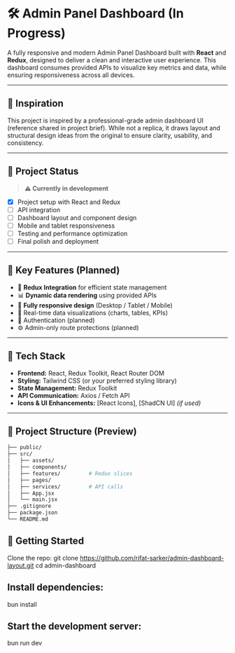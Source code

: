 # 🛠️ Admin Panel Dashboard (In Progress)

A fully responsive and modern Admin Panel Dashboard built with **React** and **Redux**, designed to deliver a clean and interactive user experience. This dashboard consumes provided APIs to visualize key metrics and data, while ensuring responsiveness across all devices.

---

## 🎯 Inspiration

This project is inspired by a professional-grade admin dashboard UI (reference shared in project brief). While not a replica, it draws layout and structural design ideas from the original to ensure clarity, usability, and consistency.

---

## 🚧 Project Status

> **⚠️ Currently in development**

- [x] Project setup with React and Redux
- [ ] API integration
- [ ] Dashboard layout and component design
- [ ] Mobile and tablet responsiveness
- [ ] Testing and performance optimization
- [ ] Final polish and deployment

---

## 🔑 Key Features (Planned)

- 🔄 **Redux Integration** for efficient state management
- 📊 **Dynamic data rendering** using provided APIs
- 📱 **Fully responsive design** (Desktop / Tablet / Mobile)
- 🧮 Real-time data visualizations (charts, tables, KPIs)
- 🔐 Authentication (planned)
- ⚙️ Admin-only route protections (planned)

---

## 🧰 Tech Stack

- **Frontend:** React, Redux Toolkit, React Router DOM
- **Styling:** Tailwind CSS (or your preferred styling library)
- **State Management:** Redux Toolkit
- **API Communication:** Axios / Fetch API
- **Icons & UI Enhancements:** [React Icons], [ShadCN UI] _(if used)_

---

## 📂 Project Structure (Preview)

```bash
├── public/
├── src/
│   ├── assets/
│   ├── components/
│   ├── features/         # Redux slices
│   ├── pages/
│   ├── services/         # API calls
│   ├── App.jsx
│   └── main.jsx
├── .gitignore
├── package.json
└── README.md
```

## 🚀 Getting Started

Clone the repo:
git clone https://github.com/rifat-sarker/admin-dashboard-layout.git
cd admin-dashboard

## Install dependencies:

bun install

## Start the development server:

bun run dev
